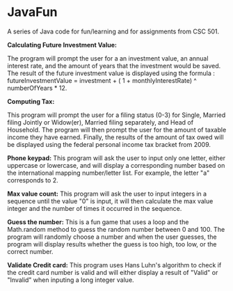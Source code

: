 # JavaFun
A series of Java code for fun/learning and for assignments from CSC 501.

**Calculating Future Investment Value:**

  The program will prompt the user for a an investment value, an annual interest rate, and the amount of years that the investment would be saved. The result of the future investment value is displayed using the formula : futureInvestmentValue = investment + ( 1 + monthlyInterestRate) ^ numberOfYears * 12.
  
  
 **Computing Tax:**
  
  This program will prompt the user for a filing status (0-3) for Single, Married filing Jointly or Widow(er), Married filing separately, and Head of Household. The program will then prompt the user for the amount of taxable income they have earned. Finally, the results of the amount of tax owed will be displayed using the federal personal income tax bracket from 2009.
  
  
**Phone keypad:**
  This program will ask the user to input only one letter, either uppercase or lowercase, and will display a corresponding number based on the international mapping number/letter list. For example, the letter "a" corresponds to 2. 


**Max value count:**
  This program will ask the user to input integers in a sequence until the value "0" is input, it will then calculate the max value integer and the number of times it occurred in the sequence.


**Guess the number:**
  This is a fun game that uses a loop and the Math.random method to guess the random number between 0 and 100. The program will randomly choose a number and when the user guesses, the program will display results whether the guess is too high, too low, or the correct number.


**Validate Credit card:**
  This program uses Hans Luhn's algorithm to check if the credit card number is valid and will either display a result of "Valid" or "Invalid" when inputing a long integer value.
